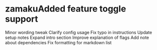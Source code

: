 # zamakuAdded feature toggle support
Minor wording tweak
Clarify config usage
Fix typo in instructions
Update setup notes
Expand intro section
Improve explanation of flags
Add note about dependencies
Fix formatting for markdown list
